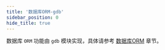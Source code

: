 ```yaml
---
title: '数据库ORM-gdb'
sidebar_position: 0
hide_title: true
---
```


数据库 `ORM` 功能由 `gdb` 模块实现，具体请参考 [数据库ORM](../../1-核心组件-重点/11-数据库ORM/11-数据库ORM.md) 章节。